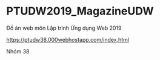 # PTUDW2019_MagazineUDW
Đồ án web môn Lập trình Ứng dụng Web 2019

https://ptudw38.000webhostapp.com/index.html

Nhóm 38
